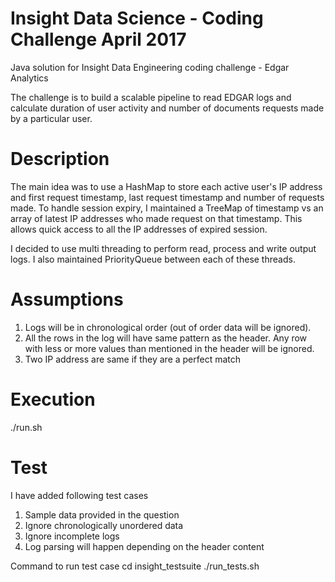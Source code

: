 # Insight Data Science - Coding Challenge April 2017

Java solution for Insight Data Engineering coding challenge - Edgar Analytics

The challenge is to build a scalable pipeline to read EDGAR logs and calculate duration of user activity and number of documents requests made by a particular user.

# Description
The main idea was to use a HashMap to store each active user's IP address and first request timestamp, last request timestamp and number of requests made. To handle session expiry, I maintained a TreeMap of timestamp vs an array of latest IP addresses who made request on that timestamp. This allows quick access to all the IP addresses of expired session.

I decided to use multi threading to perform read, process and write output logs. I also maintained PriorityQueue between each of these threads.

# Assumptions
1. Logs will be in chronological order (out of order data will be ignored).
2. All the rows in the log will have same pattern as the header. Any row with less or more values than mentioned in the header will be ignored.
3. Two IP address are same if they are a perfect match

# Execution

./run.sh

# Test

I have added following test cases
1. Sample data provided in the question
2. Ignore chronologically unordered data
3. Ignore incomplete logs
4. Log parsing will happen depending on the header content

Command to run test case
cd insight_testsuite
./run_tests.sh
